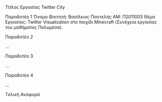 Τίτλος Εργασίας
Twitter City 

Παραδοτέο 1
Όνομα Φοιτητή: Βασίλειος Παντελής
ΑΜ: Π2011003
Θέμα Εργασίας: Twitter Visualization στο παιχίδι Minecraft (Συνέχεια εργασίας του μαθήματος Πολυμέσα).

Παραδοτέο 2

...

Παραδοτέο 3

...

Παραδοτέο 4

...

Tελική Αναφορά
